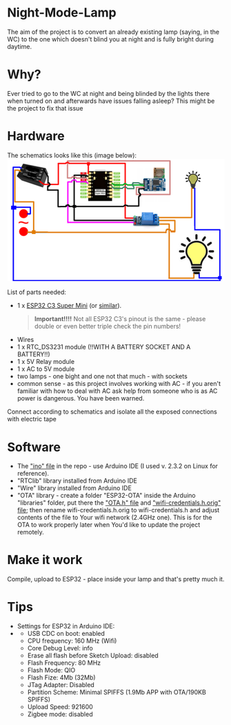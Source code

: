 # Night-Mode-Lamp
The aim of the project is to convert an already existing lamp (saying, in the WC) to the one which doesn't blind you at night and is fully bright during daytime.

# Why?
Ever tried to go to the WC at night and being blinded by the lights there when turned on and afterwards have issues falling asleep? This might be the project to fix that issue

# Hardware
The schematics looks like this (image below):
![schematics](night-mode-lamp-schematics2.png)

List of parts needed:
* 1 x [ESP32 C3 Super Mini](https://www.aliexpress.com/w/wholesale-esp32-c3-super-mini.html?spm=a2g0o.home.search.0) (or [similar](https://botland.store/esp32-wifi-and-bt-modules/23869-esp32-c3-zero-mini-development-board-with-soldered-connections-esp32-c3fn4-waveshare-25452.html)).
  > **Important!!!!** Not all ESP32 C3's pinout is the same - please double or even better triple check the pin numbers!
* Wires
* 1 x RTC_DS3231 module (!!WITH A BATTERY SOCKET AND A BATTERY!!)
* 1 x 5V Relay module
* 1 x AC to 5V module
* two lamps - one bight and one not that much - with sockets
* common sense - as this project involves working with AC - if you aren't familiar with how to deal with AC ask help from someone who is as AC power is dangerous. You have been warned.

Connect according to schematics and isolate all the exposed connections with electric tape

# Software

* The ["ino" file](esp32_lamp_controller.ino) in the repo - use Arduino IDE (I used v. 2.3.2 on Linux for reference).
* "RTClib" library installed from Arduino IDE
* "Wire" library installed from Arduino IDE
* "OTA" library - create a folder "ESP32-OTA" inside the Arduino "libraries" folder, put there the ["OTA.h" file](OTA.h) and ["wifi-credentials.h.orig" file](wifi-credentials.h.orig); then rename wifi-credentials.h.orig to wifi-credentials.h and adjust contents of the file to Your wifi network (2.4GHz one). This is for the OTA to work properly later when You'd like to update the project remotely.

# Make it work

Compile, upload to ESP32 - place inside your lamp and that's pretty much it.

# Tips
* Settings for ESP32 in Arduino IDE:
* * USB CDC on boot: enabled
  * CPU frequency: 160 MHz (Wifi)
  * Core Debug Level: info
  * Erase all flash before Sketch Upload: disabled
  * Flash Frequency: 80 MHz
  * Flash Mode: QIO
  * Flash Fize: 4Mb (32Mb)
  * JTag Adapter: Disabled
  * Partition Scheme: Minimal SPIFFS (1.9Mb APP with OTA/190KB SPIFFS)
  * Upload Speed: 921600
  * Zigbee mode: disabled

